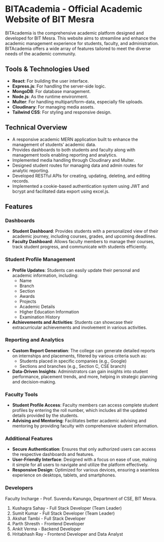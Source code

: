 
# BITAcademia - Official Academic Website of BIT Mesra

BITAcademia is the comprehensive academic platform designed and developed for BIT Mesra. This website aims to streamline and enhance the academic management experience for students, faculty, and administration. BITAcademia offers a wide array of features tailored to meet the diverse needs of the academic community.


## Tools & Technologies Used
- **React**: For building the user interface.
- **Express.js**: For handling the server-side logic.
- **MongoDB**: For database management.
- **Node.js**: As the runtime environment.
- **Multer**: For handling multipart/form-data, especially file uploads.
- **Cloudinary**: For managing media assets.
- **Tailwind CSS**: For styling and responsive design.

## Technical Overview
- A responsive academic MERN application built to enhance the management of students’ academic data.
- Provides dashboards to both students and faculty along with management tools enabling reporting and analytics.
- Implemented media handling through Cloudinary and Multer.
- Designed student routes for managing data and admin routes for analytic reporting.
- Developed RESTful APIs for creating, updating, deleting, and editing records.
- Implemented a cookie-based authentication system using JWT and bcrypt and facilitated data export using excel.js.


## Features

### Dashboards
- **Student Dashboard**: Provides students with a personalized view of their academic journey, including courses, grades, and upcoming deadlines.
- **Faculty Dashboard**: Allows faculty members to manage their courses, track student progress, and communicate with students efficiently.

### Student Profile Management
- **Profile Updates**: Students can easily update their personal and academic information, including:
  - Name
  - Branch
  - Section
  - Awards
  - Projects
  - Academic Details
  - Higher Education Information
  - Examination History
- **Achievements and Activities**: Students can showcase their extracurricular achievements and involvement in various activities.

### Reporting and Analytics
- **Custom Report Generation**: The college can generate detailed reports on internships and placements, filtered by various criteria such as:
  - Students placed in specific companies (e.g., Google)
  - Sections and branches (e.g., Section C, CSE branch)
- **Data-Driven Insights**: Administrators can gain insights into student performance, placement trends, and more, helping in strategic planning and decision-making.

### Faculty Tools
- **Student Profile Access**: Faculty members can access complete student profiles by entering the roll number, which includes all the updated details provided by the students.
- **Advising and Mentoring**: Facilitates better academic advising and mentoring by providing faculty with comprehensive student information.

### Additional Features
- **Secure Authentication**: Ensures that only authorized users can access the respective dashboards and features.
- **User-Friendly Interface**: Designed with a focus on ease of use, making it simple for all users to navigate and utilize the platform effectively.
- **Responsive Design**: Optimized for various devices, ensuring a seamless experience on desktops, tablets, and smartphones.

### Developers
Faculty Incharge - Prof. Suvendu Kanungo, Department of CSE, BIT Mesra.
1. Kushagra Sahay - Full Stack Developer (Team Leader)
2. Sumit Kumar - Full Stack Developer (Team Leader)
3. Akshat Tambi - Full Stack Developer
4. Parth Shresth - Frontend Developer
5. Ankit Verma - Backend Developer
6. Hritabhash Ray - Frontend Developer and Data Analyst
